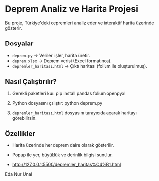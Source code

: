 # Deprem Analiz ve Harita Projesi

Bu proje, Türkiye'deki depremleri analiz eder ve interaktif harita üzerinde gösterir.

##  Dosyalar
- `deprem.py` → Verileri işler, harita üretir.
- `deprem.xlsx` → Deprem verisi (Excel formatında).
- `depremler_haritası.html` → Çıktı haritası (folium ile oluşturulmuş).

##  Nasıl Çalıştırılır?
1. Gerekli paketleri kur:
pip install pandas folium openpyxl

2. Python dosyasını çalıştır:
python deprem.py


3. `depremler_haritası.html` dosyasını tarayıcıda açarak haritayı görebilirsin.

##  Özellikler
- Harita üzerinde her deprem daire olarak gösterilir.
- Popup ile yer, büyüklük ve derinlik bilgisi sunulur.

- http://127.0.0.1:5500/depremler_haritas%C4%B1.html

Eda Nur Unal

